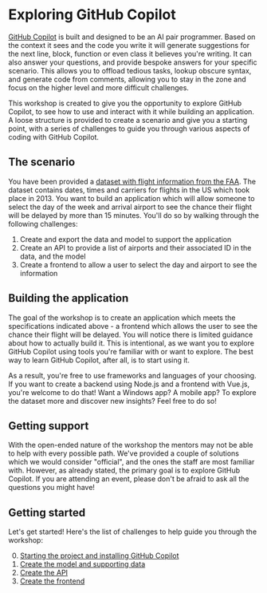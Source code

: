 # Exploring GitHub Copilot

[GitHub Copilot](https://github.com/features/copilot) is built and designed to be an AI pair programmer. Based on the context it sees and the code you write it will generate suggestions for the next line, block, function or even class it believes you're writing. It can also answer your questions, and provide bespoke answers for your specific scenario. This allows you to offload tedious tasks, lookup obscure syntax, and generate code from comments, allowing you to stay in the zone and focus on the higher level and more difficult challenges.

This workshop is created to give you the opportunity to explore GitHub Copilot, to see how to use and interact with it while building an application. A loose structure is provided to create a scenario and give you a starting point, with a series of challenges to guide you through various aspects of coding with GitHub Copilot.

## The scenario

You have been provided a [dataset with flight information from the FAA](./data/flights.csv). The dataset contains dates, times and carriers for flights in the US which took place in 2013. You want to build an application which will allow someone to select the day of the week and arrival airport to see the chance their flight will be delayed by more than 15 minutes. You'll do so by walking through the following challenges:

1. Create and export the data and model to support the application
2. Create an API to provide a list of airports and their associated ID in the data, and the model
3. Create a frontend to allow a user to select the day and airport to see the information

## Building the application

The goal of the workshop is to create an application which meets the specifications indicated above - a frontend which allows the user to see the chance their flight will be delayed. You will notice there is limited guidance about how to actually build it. This is intentional, as we want you to explore GitHub Copilot using tools you're familiar with or want to explore. The best way to learn GitHub Copilot, after all, is to start using it.

As a result, you're free to use frameworks and languages of your choosing. If you want to create a backend using Node.js and a frontend with Vue.js, you're welcome to do that! Want a Windows app? A mobile app? To explore the dataset more and discover new insights? Feel free to do so!

## Getting support

With the open-ended nature of the workshop the mentors may not be able to help with every possible path. We've provided a couple of solutions which we would consider "official", and the ones the staff are most familiar with. However, as already stated, the primary goal is to explore GitHub Copilot. If you are attending an event, please don't be afraid to ask all the questions you might have!

## Getting started

Let's get started! Here's the list of challenges to help guide you through the workshop:

0. [Starting the project and installing GitHub Copilot](./content/0-get-started.md)
1. [Create the model and supporting data](./content/1-create-model-data.md)
2. [Create the API](./content/2-create-api.md)
3. [Create the frontend](./content/3-create-frontend.md)
